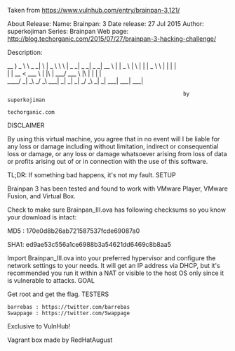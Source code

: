 Taken from https://www.vulnhub.com/entry/brainpan-3,121/ 

About Release:
    Name: Brainpan: 3
    Date release: 27 Jul 2015
    Author: superkojiman
    Series: Brainpan
    Web page: http://blog.techorganic.com/2015/07/27/brainpan-3-hacking-challenge/

Description:

  __ )    _ \      \    _ _|   \  |   _ \    \      \  |     _ _| _ _| _ _| 
  __ \   |   |    _ \     |     \ |  |   |  _ \      \ |       |    |    |  
  |   |  __ <    ___ \    |   |\  |  ___/  ___ \   |\  |       |    |    |  
 ____/  _| \_\ _/    _\ ___| _| \_| _|   _/    _\ _| \_|     ___| ___| ___|

                                                            by superkojiman
                                                            techorganic.com

DISCLAIMER

By using this virtual machine, you agree that in no event will I be liable for any loss or damage including without limitation, indirect or consequential loss or damage, or any loss or damage whatsoever arising from loss of data or profits arising out of or in connection with the use of this software.

TL;DR: If something bad happens, it's not my fault.
SETUP

Brainpan 3 has been tested and found to work with VMware Player, VMware Fusion, and Virtual Box.

Check to make sure Brainpan_III.ova has following checksums so you know your download is intact:

MD5 : 170e0d8b26ab721587537fcde69087a0

SHA1: ed9ae53c556a1ce6988b3a54621dd6469c8b8aa5

Import Brainpan_III.ova into your preferred hypervisor and configure the network settings to your needs. It will get an IP address via DHCP, but it's recommended you run it within a NAT or visible to the host OS only since it is vulnerable to attacks.
GOAL

Get root and get the flag.
TESTERS

    barrebas : https://twitter.com/barrebas
    Swappage : https://twitter.com/Swappage

Exclusive to VulnHub!
 
Vagrant box made by RedHatAugust
